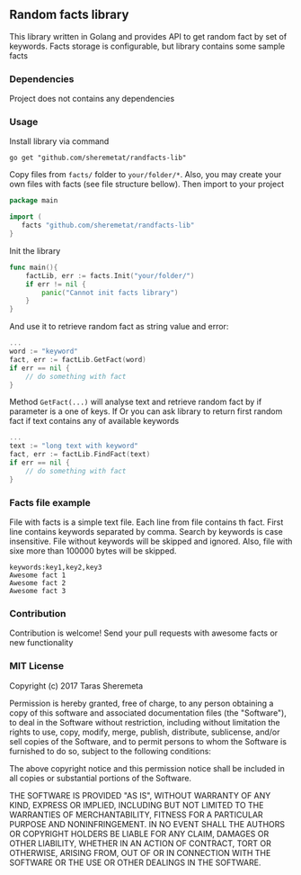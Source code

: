 ## Random facts library

This library written in Golang and provides API to get random fact by set of keywords. Facts storage is configurable, but library contains some sample facts

### Dependencies

Project does not contains any dependencies

### Usage

Install library via command

    go get "github.com/sheremetat/randfacts-lib" 
    
Copy files from `facts/` folder to `your/folder/*`. Also, you may create your own files with facts (see file structure bellow). Then import to your project
```go
package main

import (
   facts "github.com/sheremetat/randfacts-lib"
}
```
Init the library

```go
func main(){
    factLib, err := facts.Init("your/folder/")
    if err != nil {
        panic("Cannot init facts library")
    }
}
```

And use it to retrieve random fact as string value and error:

```go
...
word := "keyword"
fact, err := factLib.GetFact(word)
if err == nil {
    // do something with fact
}
```
Method `GetFact(...)` will analyse text and retrieve random fact by if parameter is a one of keys. If 
Or you can ask library to return first random fact if text contains any of available keywords

```go
...
text := "long text with keyword"
fact, err := factLib.FindFact(text)
if err == nil {
    // do something with fact
}
``` 
### Facts file example

File with facts is a simple text file. Each line from file contains th fact.
First line contains keywords separated by comma. Search by keywords is case insensitive. File without keywords will be skipped and ignored. Also, file with sixe more than 100000 bytes will be skipped.

```
keywords:key1,key2,key3
Awesome fact 1
Awesome fact 2
Awesome fact 3
```

### Contribution

Contribution is welcome! Send your pull requests with awesome facts or new functionality

### MIT License

Copyright (c) 2017 Taras Sheremeta

Permission is hereby granted, free of charge, to any person obtaining a copy
of this software and associated documentation files (the "Software"), to deal
in the Software without restriction, including without limitation the rights
to use, copy, modify, merge, publish, distribute, sublicense, and/or sell
copies of the Software, and to permit persons to whom the Software is
furnished to do so, subject to the following conditions:

The above copyright notice and this permission notice shall be included in all
copies or substantial portions of the Software.

THE SOFTWARE IS PROVIDED "AS IS", WITHOUT WARRANTY OF ANY KIND, EXPRESS OR
IMPLIED, INCLUDING BUT NOT LIMITED TO THE WARRANTIES OF MERCHANTABILITY,
FITNESS FOR A PARTICULAR PURPOSE AND NONINFRINGEMENT. IN NO EVENT SHALL THE
AUTHORS OR COPYRIGHT HOLDERS BE LIABLE FOR ANY CLAIM, DAMAGES OR OTHER
LIABILITY, WHETHER IN AN ACTION OF CONTRACT, TORT OR OTHERWISE, ARISING FROM,
OUT OF OR IN CONNECTION WITH THE SOFTWARE OR THE USE OR OTHER DEALINGS IN THE
SOFTWARE.
